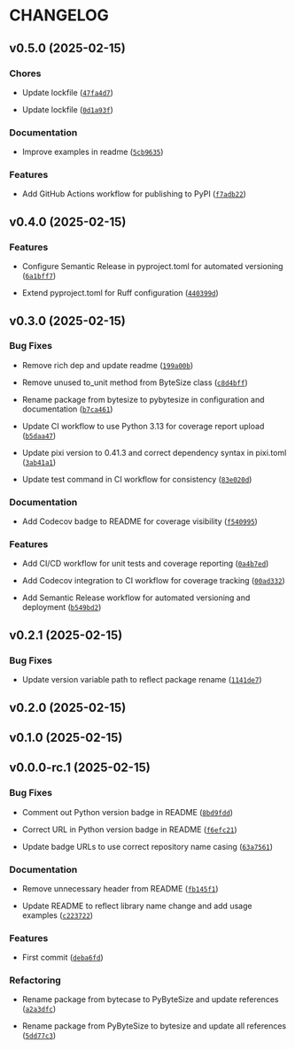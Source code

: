 # CHANGELOG


## v0.5.0 (2025-02-15)

### Chores

- Update lockfile
  ([`47fa4d7`](https://github.com/jjjermiah/ByteSize/commit/47fa4d706df9bbb1788385d3971cc35af0355bd8))

- Update lockfile
  ([`0d1a93f`](https://github.com/jjjermiah/ByteSize/commit/0d1a93f2684850a44dc680c523e2df5353337bb7))

### Documentation

- Improve examples in readme
  ([`5cb9635`](https://github.com/jjjermiah/ByteSize/commit/5cb96354bb66a3f30b496f29346f71a038ee731d))

### Features

- Add GitHub Actions workflow for publishing to PyPI
  ([`f7adb22`](https://github.com/jjjermiah/ByteSize/commit/f7adb22ab81e7c8365e5e40fce3fa0bdcb64e641))


## v0.4.0 (2025-02-15)

### Features

- Configure Semantic Release in pyproject.toml for automated versioning
  ([`6a1bff7`](https://github.com/jjjermiah/ByteSize/commit/6a1bff73b0906b0a6daebaecb6c0d78c5a2be84a))

- Extend pyproject.toml for Ruff configuration
  ([`440399d`](https://github.com/jjjermiah/ByteSize/commit/440399dd01cb93a7d19663c46a637c9e359ced33))


## v0.3.0 (2025-02-15)

### Bug Fixes

- Remove rich dep and update readme
  ([`199a00b`](https://github.com/jjjermiah/ByteSize/commit/199a00b44e4e8b3dcfe578ccba02294b2c271aa1))

- Remove unused to_unit method from ByteSize class
  ([`c8d4bff`](https://github.com/jjjermiah/ByteSize/commit/c8d4bff7b6476de81157e96f15436fcb143877f3))

- Rename package from bytesize to pybytesize in configuration and documentation
  ([`b7ca461`](https://github.com/jjjermiah/ByteSize/commit/b7ca4615359d356f224ec07ad6f6e5a14e37f0ae))

- Update CI workflow to use Python 3.13 for coverage report upload
  ([`b5daa47`](https://github.com/jjjermiah/ByteSize/commit/b5daa47e7f35b3a29e2d9fbe71019e1eeca54c44))

- Update pixi version to 0.41.3 and correct dependency syntax in pixi.toml
  ([`3ab41a1`](https://github.com/jjjermiah/ByteSize/commit/3ab41a12a0016520de9f965813dbb94297ccd423))

- Update test command in CI workflow for consistency
  ([`83e020d`](https://github.com/jjjermiah/ByteSize/commit/83e020d18493f9dbee1b4cacc8b0bc5680e14c02))

### Documentation

- Add Codecov badge to README for coverage visibility
  ([`f540995`](https://github.com/jjjermiah/ByteSize/commit/f54099534f90dedb94eaa380c459460354d9ac4c))

### Features

- Add CI/CD workflow for unit tests and coverage reporting
  ([`0a4b7ed`](https://github.com/jjjermiah/ByteSize/commit/0a4b7eddba08ff7587d47d29a27423561ae16104))

- Add Codecov integration to CI workflow for coverage tracking
  ([`00ad332`](https://github.com/jjjermiah/ByteSize/commit/00ad33252d4251bc08cfed84ba862b562333031b))

- Add Semantic Release workflow for automated versioning and deployment
  ([`b549bd2`](https://github.com/jjjermiah/ByteSize/commit/b549bd2df6ce2649945fe98f4eac10191f96e31c))


## v0.2.1 (2025-02-15)

### Bug Fixes

- Update version variable path to reflect package rename
  ([`1141de7`](https://github.com/jjjermiah/ByteSize/commit/1141de70112334e02cf1646202ee7d70b79d31f7))


## v0.2.0 (2025-02-15)


## v0.1.0 (2025-02-15)


## v0.0.0-rc.1 (2025-02-15)

### Bug Fixes

- Comment out Python version badge in README
  ([`8bd9fdd`](https://github.com/jjjermiah/ByteSize/commit/8bd9fdd946b1483e404b04295864b234221907ca))

- Correct URL in Python version badge in README
  ([`f6efc21`](https://github.com/jjjermiah/ByteSize/commit/f6efc211a63d9e979c110f5d929db038cd26cb4d))

- Update badge URLs to use correct repository name casing
  ([`63a7561`](https://github.com/jjjermiah/ByteSize/commit/63a7561f9762ac8b9ed8f5084070c85400c1d1dc))

### Documentation

- Remove unnecessary header from README
  ([`fb145f1`](https://github.com/jjjermiah/ByteSize/commit/fb145f1e128d5955f373dacea529e15f16c40cd8))

- Update README to reflect library name change and add usage examples
  ([`c223722`](https://github.com/jjjermiah/ByteSize/commit/c223722f3e26f00cf273b793e94887de60ab3731))

### Features

- First commit
  ([`deba6fd`](https://github.com/jjjermiah/ByteSize/commit/deba6fdd2f2f80ba545e979d748744fd32a2dfd7))

### Refactoring

- Rename package from bytecase to PyByteSize and update references
  ([`a2a3dfc`](https://github.com/jjjermiah/ByteSize/commit/a2a3dfcfe3e201a3ed04fb0224238efbfd43d4ad))

- Rename package from PyByteSize to bytesize and update all references
  ([`5dd77c3`](https://github.com/jjjermiah/ByteSize/commit/5dd77c3c4545d8055e64db7a0b1f164e72301441))
